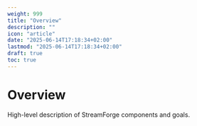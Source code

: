```yaml
---
weight: 999
title: "Overview"
description: ""
icon: "article"
date: "2025-06-14T17:18:34+02:00"
lastmod: "2025-06-14T17:18:34+02:00"
draft: true
toc: true
---
```


# Overview

High-level description of StreamForge components and goals.
